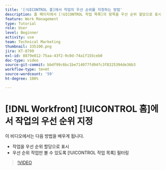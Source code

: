 ```yaml
---
title: '[!UICONTROL 홈]에서 작업의 우선 순위를 지정하는 방법'
description: 홈 페이지에서 [!UICONTROL 작업 목록]의 항목을 우선 순위 할당으로 표시하는 방법을 알아봅니다. 그런 다음 목록을 필터링하여  [!DNL  Workfront]에서 우선 순위가 지정된 작업을 확인합니다.
feature: Work Management
type: Tutorial
role: User
level: Beginner
activity: use
team: Technical Marketing
thumbnail: 335100.png
jira: KT-8799
exl-id: 8879e812-75aa-43f2-9c0d-74a1f155ceb0
doc-type: video
source-git-commit: bbdf99c6bc1be714077fd94fc3f8325394de36b3
workflow-type: tm+mt
source-wordcount: '59'
ht-degree: 100%

---
```


# [!DNL Workfront] [!UICONTROL 홈]에서 작업의 우선 순위 지정

이 비디오에서는 다음 방법을 배우게 됩니다.

* 작업을 우선 순위 할당으로 표시
* 우선 순위 작업만 볼 수 있도록 [!UICONTROL 작업 목록] 필터링

>[!VIDEO](https://video.tv.adobe.com/v/335100/?quality=12&learn=on&enablevpops=1)
